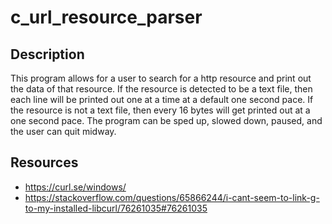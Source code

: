 # c_url_resource_parser

## Description
This program allows for a user to search for a http resource and print out the data of that resource. If the resource is detected to be a text file, then each line will be printed out one at a time at a default one second pace. If the resource is not a text file, then every 16 bytes will get printed out at a one second pace. The program can be sped up, slowed down, paused, and the user can quit midway.

## Resources
- https://curl.se/windows/ 
- https://stackoverflow.com/questions/65866244/i-cant-seem-to-link-g-to-my-installed-libcurl/76261035#76261035